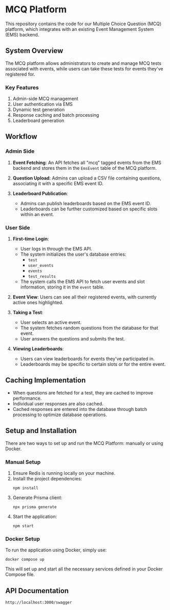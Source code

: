 # MCQ Platform

This repository contains the code for our Multiple Choice Question (MCQ) platform, which integrates with an existing Event Management System (EMS) backend.

## System Overview

The MCQ platform allows administrators to create and manage MCQ tests associated with events, while users can take these tests for events they've registered for.

### Key Features

1. Admin-side MCQ management
2. User authentication via EMS
3. Dynamic test generation
4. Response caching and batch processing
5. Leaderboard generation

## Workflow

### Admin Side

1. **Event Fetching**: An API fetches all "mcq" tagged events from the EMS backend and stores them in the `EmsEvent` table of the MCQ platform.

2. **Question Upload**: Admins can upload a CSV file containing questions, associating it with a specific EMS event ID.

3. **Leaderboard Publication**: 
   - Admins can publish leaderboards based on the EMS event ID.
   - Leaderboards can be further customized based on specific slots within an event.

### User Side

1. **First-time Login**: 
   - User logs in through the EMS API.
   - The system initializes the user's database entries:
     - `test`
     - `user_events`
     - `events`
     - `test_results`
   - The system calls the EMS API to fetch user events and slot information, storing it in the `event` table.

2. **Event View**: Users can see all their registered events, with currently active ones highlighted.

3. **Taking a Test**:
   - User selects an active event.
   - The system fetches random questions from the database for that event.
   - User answers the questions and submits the test.

4. **Viewing Leaderboards**:
   - Users can view leaderboards for events they've participated in.
   - Leaderboards may be specific to certain slots or for the entire event.

## Caching Implementation

- When questions are fetched for a test, they are cached to improve performance.
- Individual user responses are also cached.
- Cached responses are entered into the database through batch processing to optimize database operations.

## Setup and Installation

There are two ways to set up and run the MCQ Platform: manually or using Docker.

### Manual Setup

1. Ensure Redis is running locally on your machine.
2. Install the project dependencies:
   ```
   npm install
   ```
3. Generate Prisma client:
   ```
   npx prisma generate
   ```
4. Start the application:
   ```
   npm start
   ```

### Docker Setup

To run the application using Docker, simply use:

```
docker compose up
```

This will set up and start all the necessary services defined in your Docker Compose file.

## API Documentation

```
http://localhost:3000/swagger
```
